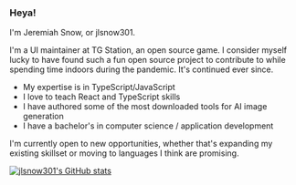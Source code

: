 ### Heya!

I'm Jeremiah Snow, or jlsnow301.

I'm a UI maintainer at TG Station, an open source game. I consider myself lucky to have found such a fun open source project to contribute to while spending time indoors during the pandemic. It's continued ever since.

- My expertise is in TypeScript/JavaScript
- I love to teach React and TypeScript skills
- I have authored some of the most downloaded tools for AI image generation
- I have a bachelor's in computer science / application development

I'm currently open to new opportunities, whether that's expanding my existing skillset or moving to languages I think are promising.

[![jlsnow301's GitHub stats](https://github-readme-stats.vercel.app/api?username=jlsnow301)](https://github.com/anuraghazra/github-readme-stats)
